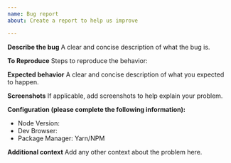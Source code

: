 ```yaml
---
name: Bug report
about: Create a report to help us improve

---
```


**Describe the bug**
A clear and concise description of what the bug is.

**To Reproduce**
Steps to reproduce the behavior: 

**Expected behavior**
A clear and concise description of what you expected to happen.

**Screenshots**
If applicable, add screenshots to help explain your problem.

**Configuration (please complete the following information):**
 - Node Version: 
 - Dev Browser: 
 - Package Manager: Yarn/NPM

**Additional context**
Add any other context about the problem here.

